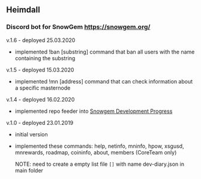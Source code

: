 ## Heimdall
### Discord bot for SnowGem https://snowgem.org/

v.1.6 - deployed 25.03.2020
- implemented !ban [substring] command that ban all users with the name containing the substring

v.1.5 - deployed 15.03.2020
- implemented !mn [address] command that can check information about a specific masternode

v.1.4 - deployed 16.02.2020
- implemented repo feeder into [Snowgem Development Progress](https://github.com/Snowgem/SnowgemDevelopmentProgress)

v.1.0 - deployed 23.01.2019
- initial version
- implemented these commands:
  help, netinfo, mninfo, hpow, xsgusd, mnrewards, roadmap, coininfo, about, members (CoreTeam only)


  NOTE: need to create a empty list file `[]` with name dev-diary.json in main folder
